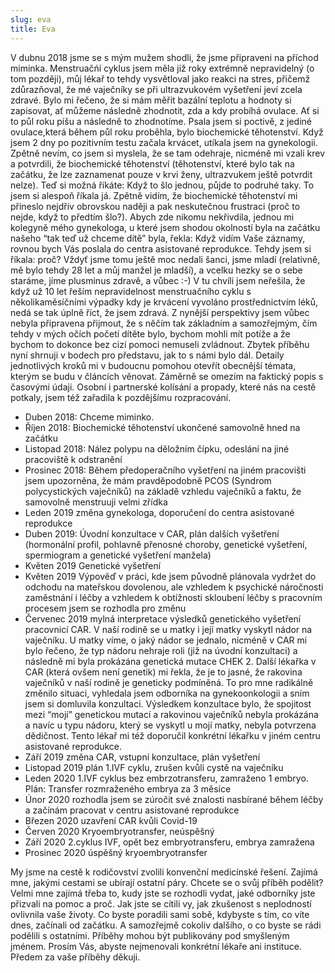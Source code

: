 ```yaml
---
slug: eva
title: Eva
---
```


V dubnu 2018 jsme se s mým mužem shodli, že jsme připraveni na příchod miminka. Menstruačńí cyklus jsem měla již roky extrémně nepravidelný (o tom později), můj lékař to tehdy vysvětloval jako reakci na stres, přičemž zdůrazňoval, že mé vaječníky se při ultrazvukovém vyšetření jeví zcela zdravé. Bylo mi řečeno, že si mám měřit bazální teplotu a hodnoty si zapisovat, ať můžeme následně zhodnotit, zda a kdy probíhá ovulace. Ať si to půl roku píšu a následně to zhodnotíme. Psala jsem si poctivě, z jediné ovulace,která během půl roku proběhla, bylo biochemické těhotenství. Když jsem 2 dny po pozitivním testu začala krvácet, utíkala jsem na gynekologii. Zpětně nevím, co jsem si myslela, že se tam odehraje, nicméně mi vzali krev a potvrdili, že biochemické těhotenství (těhotenství, které bylo tak na začátku, že lze zaznamenat pouze v krvi ženy, ultrazvukem ještě potvrdit nelze). Teď si možná říkáte: Když to šlo jednou, půjde to podruhé taky. To jsem si alespoň říkala já. Zpětně vidím, že biochemické těhotenství mi přineslo nejdřív obrovskou naději a pak neskutečnou frustraci (proč to nejde, když to předtím šlo?). Abych zde nikomu nekřivdila, jednou mi kolegyně mého gynekologa, u které jsem shodou okolností byla na začátku našeho “tak teď už chceme dítě” byla, řekla: Když vidím Vaše záznamy, rovnou bych Vás poslala do centra asistované reprodukce. Tehdy jsem si říkala: proč? Vždyť jsme tomu ještě moc nedali šanci, jsme mladí (relativně, mě bylo tehdy 28 let a můj manžel je mladší), a vcelku hezky se o sebe staráme, jíme plusminus zdravě, a vůbec :-) V tu chvíli jsem neřešila, že když už 10 let řeším nepravidelnost menstruačního cyklu s několikaměsíčními výpadky kdy je krvácení vyvoláno prostřednictvím léků, nedá se tak úplně říct, že jsem zdravá. Z nynější perspektivy jsem vůbec nebyla připravena přijmout, že s něčím tak základním a samozřejmým, čím tehdy v mých očích početí dítěte bylo, bychom mohli mít potíže a že bychom to dokonce bez cizí pomoci nemuseli zvládnout.
Zbytek příběhu nyní shrnuji v bodech pro představu, jak to s námi bylo dál. Detaily jednotlivých kroků mi v budoucnu pomohou otevřít obecnější témata, kterým se budu v článcích věnovat.  Záměrně se omezím na faktický popis s časovými údaji. Osobní i partnerské kolísání a propady, které nás na cestě potkaly, jsem též zařadila k pozdějšímu rozpracování. 


- Duben 2018: Chceme miminko. 
- Říjen 2018: Biochemické těhotenství ukončené samovolně hned na začátku
- Listopad 2018: Nález polypu na děložním čípku, odeslání na jiné pracoviště k odstranění
- Prosinec 2018: Během předoperačního vyšetření na jiném pracovišti jsem upozorněna, že mám pravděpodobně PCOS (Syndrom polycystických vaječníků) na základě vzhledu vaječníků a faktu, že samovolně menstruuji velmi zřídka
- Leden 2019 změna gynekologa, doporučení do centra asistované reprodukce
- Duben 2019: Úvodní konzultace v CAR, plán dalších vyšetření (hormonální profil, pohlavně přenosné choroby, genetické vyšetření, spermiogram a genetické vyšetření manžela)
- Květen 2019 Genetické vyšetření
- Květen 2019 Výpověď v práci, kde jsem původně plánovala vydržet do odchodu na mateřskou dovolenou, ale vzhledem k psychické náročnosti zaměstnání i léčby a vzhledem k obtížnosti skloubení léčby s pracovním procesem jsem se rozhodla pro změnu
- Červenec 2019 mylná interpretace výsledků genetického vyšetření pracovnicí CAR. V naší rodině se u matky i její matky vyskytl nádor na vaječníku. U matky víme, o jaký nádor se jednalo, nicméně v CAR mi bylo řečeno, že typ nádoru nehraje roli (již na úvodní konzultaci) a následně mi byla prokázána genetická mutace CHEK 2. Další lékařka v CAR (která ovšem není genetik) mi řekla, že je to jasné, že rakovina vaječníků v naší rodině je geneticky podmíněná. To pro mne radikálně změnilo situaci, vyhledala jsem odborníka na gynekoonkologii a sním jsem si domluvila konzultaci. Výsledkem konzultace bylo, že spojitost mezi “mojí” genetickou mutací a rakovinou vaječníků nebyla prokázána a navíc u typu nádoru, který se vyskytl u mojí matky, nebyla potvrzena dědičnost. Tento lékař mi též doporučil konkrétní lékařku v jiném centru asistované reprodukce.
- Září 2019 změna CAR, vstupní konzultace, plán vyšetření
- Listopad 2019 plán 1.IVF cyklu, zrušen kvůli cystě na vaječníku
- Leden 2020 1.IVF cyklus bez embrzotransferu, zamraženo 1 embryo. Plán: Transfer rozmraženého embrya za 3 měsíce
- Únor 2020 rozhodla jsem se zúročit své znalosti nasbírané během léčby a začínám pracovat v centru asistované reprodukce
- Březen 2020 uzavření CAR kvůli  Covid-19 
- Červen 2020 Kryoembryotransfer, neúspěšný
- Září 2020 2.cyklus IVF, opět bez embryotransferu, embrya zamražena
- Prosinec 2020 úspěšný kryoembryotransfer

My jsme na cestě k rodičovství zvolili konvenční medicínské řešení. Zajímá mne, jakými cestami se ubírají ostatní páry. Chcete se o svůj příběh podělit? Velmi mne zajímá třeba to, kudy jste se rozhodli vydat, jaké odborníky jste přizvali na pomoc a proč. Jak jste se cítili vy, jak zkušenost s neplodností ovlivnila vaše životy. Co byste poradili sami sobě, kdybyste s tím, co víte dnes, začínali od začátku. A samozřejmě cokoliv dalšího, o co byste se rádi podělili s ostatními. Příběhy mohou být publikovány pod smyšleným jménem. Prosím Vás, abyste nejmenovali konkrétní lékaře ani instituce. Předem za vaše příběhy děkuji. 



